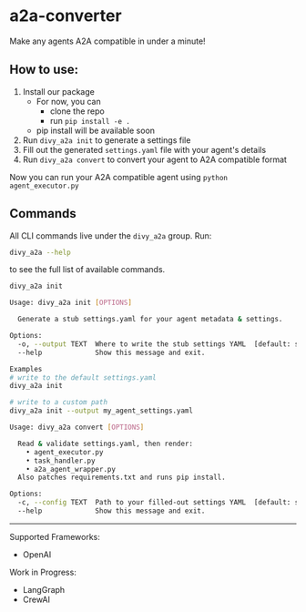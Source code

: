 # a2a-converter
Make any agents A2A compatible in under a minute!

## How to use:
1. Install our package
    - For now, you can
        - clone the repo
        - run `pip install -e .`
    - pip install will be available soon
2. Run `divy_a2a init` to generate a settings file
3. Fill out the generated `settings.yaml` file with your agent's details
4. Run `divy_a2a convert` to convert your agent to A2A compatible format

Now you can run your A2A compatible agent using `python agent_executor.py`

## Commands

All CLI commands live under the `divy_a2a` group. Run:

```bash
divy_a2a --help
```

to see the full list of available commands.

```bash
divy_a2a init

Usage: divy_a2a init [OPTIONS]

  Generate a stub settings.yaml for your agent metadata & settings.

Options:
  -o, --output TEXT  Where to write the stub settings YAML  [default: settings.yaml]
  --help             Show this message and exit.

Examples
# write to the default settings.yaml
divy_a2a init

# write to a custom path
divy_a2a init --output my_agent_settings.yaml
```

```bash
Usage: divy_a2a convert [OPTIONS]

  Read & validate settings.yaml, then render:
    • agent_executor.py
    • task_handler.py
    • a2a_agent_wrapper.py
  Also patches requirements.txt and runs pip install.

Options:
  -c, --config TEXT  Path to your filled-out settings YAML  [default: settings.yaml]
  --help             Show this message and exit.
```

---

Supported Frameworks:
- OpenAI

Work in Progress:
- LangGraph
- CrewAI
